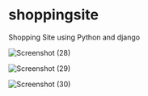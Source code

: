 # shoppingsite
Shopping Site using Python and django


![Screenshot (28)](https://github.com/user-attachments/assets/87e9e77c-671a-47b5-b970-6cc8d1b7ff87)

![Screenshot (29)](https://github.com/user-attachments/assets/009c6395-18a3-464c-aaed-70ed02348734)

![Screenshot (30)](https://github.com/user-attachments/assets/80eda32c-91b0-461b-ab95-20d3a8eee696)
